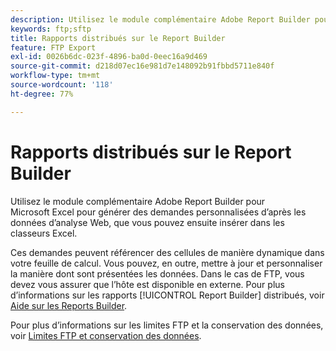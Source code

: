 ```yaml
---
description: Utilisez le module complémentaire Adobe Report Builder pour Microsoft Excel pour générer des demandes personnalisées d’après les données d’analyse Web, que vous pouvez ensuite insérer dans les classeurs Excel.
keywords: ftp;sftp
title: Rapports distribués sur le Report Builder
feature: FTP Export
exl-id: 0026b6dc-023f-4896-ba0d-0eec16a9d469
source-git-commit: d218d07ec16e981d7e148092b91fbbd5711e840f
workflow-type: tm+mt
source-wordcount: '118'
ht-degree: 77%

---
```


# Rapports distribués sur le Report Builder

Utilisez le module complémentaire Adobe Report Builder pour Microsoft Excel pour générer des demandes personnalisées d’après les données d’analyse Web, que vous pouvez ensuite insérer dans les classeurs Excel.

Ces demandes peuvent référencer des cellules de manière dynamique dans votre feuille de calcul. Vous pouvez, en outre, mettre à jour et personnaliser la manière dont sont présentées les données. Dans le cas de FTP, vous devez vous assurer que l’hôte est disponible en externe. Pour plus d’informations sur les rapports [!UICONTROL Report Builder] distribués, voir [Aide sur les Reports Builder](https://experienceleague.adobe.com/docs/analytics/analyze/report-builder/home.html?lang=fr).

Pour plus d’informations sur les limites FTP et la conservation des données, voir [Limites FTP et conservation des données](/help/export/ftp-and-sftp/ftp-limits.md).
